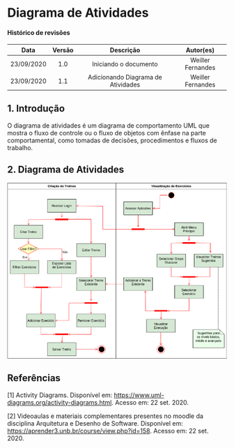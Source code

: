 # Diagrama de Atividades

#### Histórico de revisões
|    Data    | Versão |       Descrição       |    Autor(es)     |
| :--------: | :----: | :-------------------: | :--------------: |
| 23/09/2020 |  1.0   | Iniciando o documento | Weiller Fernandes|
| 23/09/2020 | 1.1 | Adicionando Diagrama de Atividades | Weiller Fernandes |

## 1. Introdução

O diagrama de atividades é um diagrama de comportamento UML que mostra o fluxo de controle ou o fluxo de objetos com ênfase na parte comportamental, como tomadas de decisões, procedimentos e fluxos de trabalho.

## 2. Diagrama de Atividades

![Diagrama de Atividades](../../images/activity_diagram.png)

## Referências

[1] Activity Diagrams. Disponível em: <https://www.uml-diagrams.org/activity-diagrams.html>. Acesso em: 22 set. 2020.

[2] Videoaulas e materiais complementares presentes no moodle da disciplina Arquitetura e Desenho de Software. Disponível em: <https://aprender3.unb.br/course/view.php?id=158>. Acesso em: 22 set. 2020.
